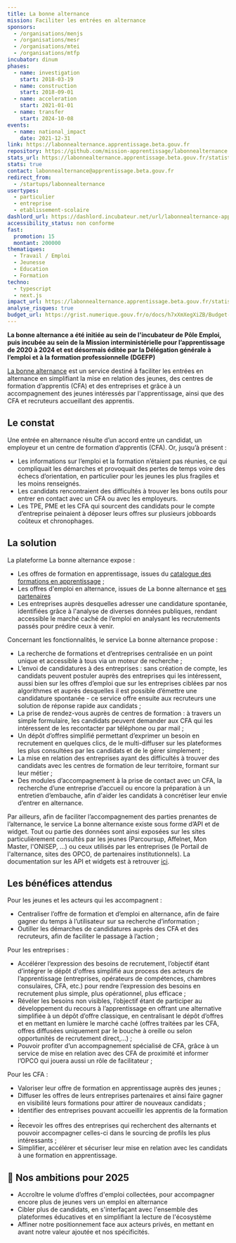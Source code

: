 ```yaml
---
title: La bonne alternance
mission: Faciliter les entrées en alternance
sponsors:
  - /organisations/menjs
  - /organisations/mesr
  - /organisations/mtei
  - /organisations/mtfp
incubator: dinum
phases:
  - name: investigation
    start: 2018-03-19
  - name: construction
    start: 2018-09-01
  - name: acceleration
    start: 2021-01-01
  - name: transfer
    start: 2024-10-08
events:
  - name: national_impact
    date: 2021-12-31
link: https://labonnealternance.apprentissage.beta.gouv.fr
repository: https://github.com/mission-apprentissage/labonnealternance
stats_url: https://labonnealternance.apprentissage.beta.gouv.fr/statistiques
stats: true
contact: labonnealternance@apprentissage.beta.gouv.fr
redirect_from:
  - /startups/labonnealternance
usertypes:
  - particulier
  - entreprise
  - etablissement-scolaire
dashlord_url: https://dashlord.incubateur.net/url/labonnealternance-apprentissage-beta-gouv-fr/
accessibility_status: non conforme
fast:
  promotion: 15
  montant: 200000
thematiques:
  - Travail / Emploi
  - Jeunesse
  - Education
  - Formation
techno:
  - typescript
  - next.js
impact_url: https://labonnealternance.apprentissage.beta.gouv.fr/statistiques
analyse_risques: true
budget_url: https://grist.numerique.gouv.fr/o/docs/h7xXmXegXiZB/Budget-La-bonne-alternance
---
```

**La bonne alternance a été initiée au sein de l'incubateur de Pôle Emploi, puis incubée au sein de la Mission interministérielle pour l’apprentissage de 2020 à 2024 et est désormais éditée par la Délégation générale à l’emploi et à la formation professionnelle (DGEFP)**


[La bonne alternance](https://labonnealternance.apprentissage.beta.gouv.fr/) est un service destiné à faciliter les entrées en alternance en simplifiant la mise en relation des jeunes, des centres de formation d’apprentis (CFA) et des entreprises et grâce à un accompagnement des jeunes intéressés par l'apprentissage, ainsi que des CFA et recruteurs accueillant des apprentis.

## Le constat

Une entrée en alternance résulte d’un accord entre un candidat, un employeur et un centre de formation d’apprentis (CFA). Or, jusqu’à présent :
- Les informations sur l’emploi et la formation n’étaient pas réunies, ce qui compliquait les démarches et provoquait des pertes de temps voire des échecs d’orientation, en particulier pour les jeunes les plus fragiles et les moins renseignés.
- Les candidats rencontraient des difficultés à trouver les bons outils pour entrer en contact avec un CFA ou avec les employeurs.
- Les TPE, PME et les CFA qui sourcent des candidats pour le compte d’entreprise peinaient à déposer leurs offres sur plusieurs jobboards coûteux et chronophages.

## La solution

La plateforme La bonne alternance expose : 
- Les offres de formation en apprentissage, issues du [catalogue des formations en apprentissage](https://catalogue-apprentissage.intercariforef.org/) ;
- Les offres d'emploi en alternance, issues de La bonne alternance et [ses partenaires](https://mission-apprentissage.notion.site/Liste-des-partenaires-de-La-bonne-alternance-3e9aadb0170e41339bac486399ec4ac1?pvs=74) 
- Les entreprises auprès desquelles adresser une candidature spontanée, identifiées grâce à l'analyse de diverses données publiques, rendant accessible le marché caché de l’emploi en analysant les recrutements passés pour prédire ceux à venir.

Concernant les fonctionnalités, le service La bonne alternance propose : 
- La recherche de formations et d’entreprises centralisée en un point unique et accessible à tous via un moteur de recherche ;
- L’envoi de candidatures à des entreprises : sans création de compte, les candidats peuvent postuler auprès des entreprises qui les intéressent, aussi bien sur les offres d’emploi que sur les entreprises ciblées par nos algorithmes et auprès desquelles il est possible d’émettre une candidature spontanée - ce service offre ensuite aux recruteurs une solution de réponse rapide aux candidats ;
-  La prise de rendez-vous auprès de centres de formation : à travers un simple formulaire, les candidats peuvent demander aux CFA qui les intéressent de les recontacter par téléphone ou par mail ;
- Un dépôt d’offres simplifié permettant d’exprimer un besoin en recrutement en quelques clics, de le multi-diffuser sur les plateformes les plus consultées par les candidats et de le gérer simplement ;
- La mise en relation des entreprises ayant des difficultés à trouver des candidats avec les centres de formation de leur territoire, formant sur leur métier ;
- Des modules d’accompagnement à la prise de contact avec un CFA, la recherche d’une entreprise d’accueil ou encore la préparation à un entretien d’embauche, afin d'aider les candidats à concrétiser leur envie d’entrer en alternance.

Par ailleurs, afin de faciliter l’accompagnement des parties prenantes de l’alternance, le service La bonne alternance existe sous forme d’API et de widget. Tout ou partie des données sont ainsi exposées sur les sites particulièrement consultés par les jeunes (Parcoursup, Affelnet, Mon Master, l'ONISEP, ...) ou ceux utilisés par les entreprises (le Portail de l'alternance, sites des OPCO, de partenaires institutionnels). La documentation sur les API et widgets est à retrouver [ici](https://www.data.gouv.fr/dataservices/api-la-bonne-alternance/).


## Les bénéfices attendus

Pour les jeunes et les acteurs qui les accompagnent : 
- Centraliser l’offre de formation et d’emploi en alternance, afin de faire gagner du temps à l’utilisateur sur sa recherche d’information ;
- Outiller les démarches de candidatures auprès des CFA et des recruteurs, afin de faciliter le passage à l’action ;

Pour les entreprises : 
- Accélérer l’expression des besoins de recrutement, l’objectif étant d’intégrer le dépôt d'offres simplifié aux process des acteurs de l’apprentissage (entreprises, opérateurs de compétences, chambres consulaires, CFA, etc.) pour rendre l’expression des besoins en recrutement plus simple, plus opérationnel, plus efficace ;
- Révéler les besoins non visibles, l’objectif étant de participer au développement du recours à l’apprentissage en offrant une alternative simplifiée à un dépôt d’offre classique, en centralisant le dépôt d’offres et en mettant en lumière le marché caché (offres traitées par les CFA, offres diffusées uniquement par le bouche à oreille ou selon opportunités de recrutement direct,...) ;
- Pouvoir profiter d’un accompagnement spécialisé de CFA, grâce à un service de mise en relation avec des CFA de proximité et informer l’OPCO qui jouera aussi un rôle de facilitateur ;

Pour les CFA :
- Valoriser leur offre de formation en apprentissage auprès des jeunes ;
- Diffuser les offres de leurs entreprises partenaires et ainsi faire gagner en visibilité leurs formations pour attirer de nouveaux candidats ;
- Identifier des entreprises pouvant accueillir les apprentis de la formation ;
- Recevoir les offres des entreprises qui recherchent des alternants et pouvoir accompagner celles-ci dans le sourcing de profils les plus intéressants ;
- Simplifier, accélérer et sécuriser leur mise en relation avec les candidats à une formation en apprentissage.

## 🚀 Nos ambitions pour 2025
- Accroître le volume d’offres d'emploi collectées, pour accompagner encore plus de jeunes vers un emploi en alternance
- Cibler plus de candidats, en s'interfaçant avec l'ensemble des plateformes éducatives et en simplifiant la lecture de l'écosystème
- Affiner notre positionnement face aux acteurs privés, en mettant en avant notre valeur ajoutée et nos spécificités.